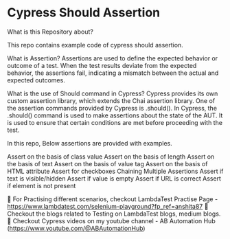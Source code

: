 # Cypress Should Assertion



What is this Repository about?

This repo contains example code of cypress should assertion.


What is Assertion?
Assertions are used to define the expected behavior or outcome of a test. When the test results deviate from the expected behavior, the assertions fail, indicating a mismatch between the actual and expected outcomes.

What is the use of Should command in Cypress?
Cypress provides its own custom assertion library, which extends the Chai assertion library. One of the assertion commands provided by Cypress is .should().
In Cypress, the .should() command is used to make assertions about the state of the AUT. It is used to ensure that certain conditions are met before proceeding with the test. 

In this repo, Below assertions are provided with examples.

Assert on the basis of class value
Assert on the basis of length
Assert on the basis of text
Assert on the basis of value tag
Assert on the basis of HTML attribute
Assert for checkboxes
Chaining Multiple Assertions
Assert if text is visible/hidden
Assert if value is empty
Assert if URL is correct
Assert if element is not present


💭 For Practising different scenarios, checkout LambdaTest Practise Page - https://www.lambdatest.com/selenium-playground?fp_ref=anshita87
💭 Checkout the blogs related to Testing on LambdaTest blogs, medium blogs.
🔖 Checkout Cypress videos on my youtube channel - AB Automation Hub (https://www.youtube.com/@ABAutomationHub)
